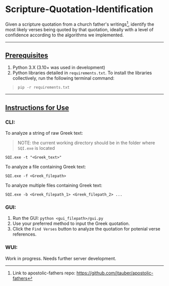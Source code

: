 # Scripture-Quotation-Identification

Given a scripture quotation from a church father's writings[^1], identify the most likely verses being quoted by that quotation, ideally with a level of confidence according to the algorithms we implemented.

<add stuff about using the various interfaces>

---

## <ins>Prerequisites</ins>
1. Python 3.X (3.10+ was used in development)
2. Python libraries detailed in `requirements.txt`. To install the libraries collectively, run the following terminal command:
> `pip -r requirements.txt`

---

## <ins>Instructions for Use</ins>
### CLI:
To analyze a string of raw Greek text:
> NOTE: the current working directory should be in the folder where `SQI.exe` is located

`SQI.exe -t "<Greek_text>"`

To analyze a file containing Greek text:

`SQI.exe -f <Greek_filepath>`

To analyze multiple files containing Greek text:

`SQI.exe -b <Greek_filepath_1> <Greek_filepath_2> ...`

### GUI:
1. Run the GUI: `python <gui_filepath>/gui.py`
2. Use your preferred method to input the Greek quotation.
3. Click the `Find Verses` button to analyze the quotation for potenial verse references.

### WUI:
Work in progress. Needs further server development.

[^1]: Link to apostolic-fathers repo: https://github.com/jtauber/apostolic-fathers
